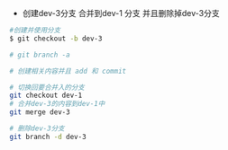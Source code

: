 - 创建dev-3分支 合并到dev-1 分支 并且删除掉dev-3分支


```sh
#创建并使用分支
$ git checkout -b dev-3

# git branch -a 

# 创建相关内容并且 add 和 commit

# 切换回要合并入的分支
git checkout dev-1
# 合并dev-3的内容到dev-1中
git merge dev-3

# 删除dev-3分支
git branch -d dev-3
